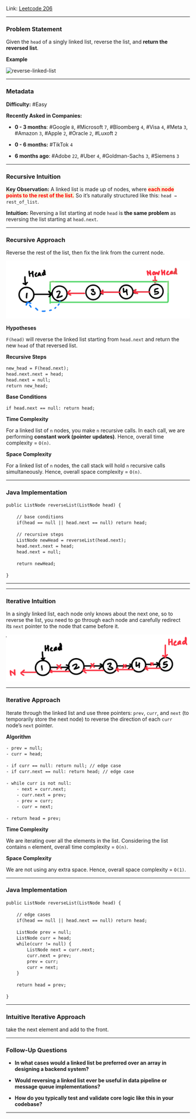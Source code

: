 
Link: [Leetcode 206](https://leetcode.com/problems/reverse-linked-list/description/)

---
### Problem Statement

Given the `head` of a singly linked list, reverse the list, and **return the reversed list**.

**Example**

![reverse-linked-list](https://assets.leetcode.com/uploads/2021/02/19/rev1ex1.jpg)

---
### Metadata

**Difficulty:** #Easy 

**Recently Asked in Companies:**

- **0 - 3 months**: #Google `8`, #Microsoft `7`, #Bloomberg `4`, #Visa `4`, #Meta `3`, #Amazon `3`, #Apple `2`, #Oracle `2`, #Luxoft `2`

- **0 - 6 months:** #TikTok `4`

- **6 months ago**: #Adobe `22`, #Uber `4`, #Goldman-Sachs `3`, #Siemens `3`

---
### Recursive Intuition

**Key Observation:** A linked list is made up of nodes, where <span style="color:red;font-weight:bold;background:beige">each node points to the rest of the list.</span> So it’s naturally structured like this: `head → rest_of_list`.

**Intuition:** Reversing a list starting at node `head` is **the same problem** as reversing the list starting at `head.next`.

---
### Recursive Approach

Reverse the rest of the list, then fix the link from the current node.

![reverse-linked-list-recursive](reverse-linked-list-recursive.png)

**Hypotheses**

`F(head)` will reverse the linked list starting from `head.next` and return the new `head` of that reversed list.

**Recursive Steps**

```
new_head = F(head.next);
head.next.next = head;
head.next = null;
return new_head;
```

**Base Conditions**

```
if head.next == null: return head;
```

**Time Complexity**

For a linked list of `n` nodes, you make `n` recursive calls. In each call, we are performing **constant work (pointer updates)**. Hence, overall time complexity = `O(n)`.

**Space Complexity**

For a linked list of `n` nodes, the call stack will hold `n` recursive calls simultaneously. Hence, overall space complexity = `O(n)`.

---
### Java Implementation

```
public ListNode reverseList(ListNode head) {

	// base conditions
	if(head == null || head.next == null) return head;

	// recursive steps
	ListNode newHead = reverseList(head.next);
	head.next.next = head;
	head.next = null;

	return newHead;

}
```

---

---
### Iterative Intuition

In a singly linked list, each node only knows about the next one, so to reverse the list, you need to go through each node and carefully redirect its `next` pointer to the node that came before it.

![reverse-linked-list](reverse-linked-list.png)

---
### Iterative Approach

Iterate through the linked list and use three pointers: `prev`, `curr`, and `next` (to temporarily store the next node) to reverse the direction of each `curr` node’s `next` pointer.

**Algorithm**

```
- prev = null;
- curr = head;

- if curr == null: return null; // edge case
- if curr.next == null: return head; // edge case

- while curr is not null:
	- next = curr.next;
	- curr.next = prev;
	- prev = curr;
	- curr = next;

- return head = prev;
```

**Time Complexity**

We are iterating over all the elements in the list. Considering the list contains `n` element, overall time complexity = `O(n)`. 

**Space Complexity**

We are not using any extra space. Hence, overall space complexity = `O(1)`.

---
### Java Implementation

```
public ListNode reverseList(ListNode head) {

	// edge cases
	if(head == null || head.next == null) return head;

	ListNode prev = null;
	ListNode curr = head;
	while(curr != null) {
		ListNode next = curr.next;
		curr.next = prev;
		prev = curr;
		curr = next;
	}

	return head = prev;

}
```

---
### Intuitive Iterative Approach 

take the next element and add to the front.


---
### Follow-Up Questions

- **In what cases would a linked list be preferred over an array in designing a backend system?**

- **Would reversing a linked list ever be useful in data pipeline or message queue implementations?**

- **How do you typically test and validate core logic like this in your codebase?**

---
